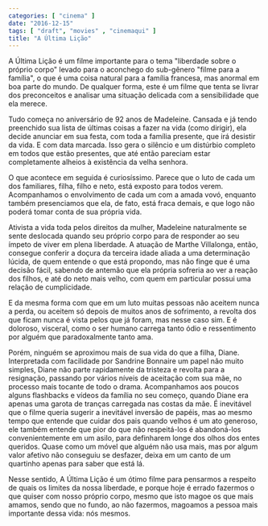 ```yaml
---
categories: [ "cinema" ]
date: "2016-12-15"
tags: [ "draft", "movies" , "cinemaqui" ]
title: "A Última Lição"
---
```

A Última Lição é um filme importante para o tema "liberdade sobre o próprio corpo" levado para o aconchego do sub-gênero "filme para a família", o que é uma coisa natural para a família francesa, mas anormal em boa parte do mundo. De qualquer forma, este é um filme que tenta se livrar dos preconceitos e analisar uma situação delicada com a sensibilidade que ela merece.

Tudo começa no aniversário de 92 anos de Madeleine. Cansada e já tendo preenchido sua lista de últimas coisas a fazer na vida (como dirigir), ela decide anunciar em sua festa, com toda a família presente, que irá desistir da vida. E com data marcada. Isso gera o silêncio e um distúrbio completo em todos que estão presentes, que até então pareciam estar completamente alheios à existência da velha senhora.

O que acontece em seguida é curiosíssimo. Parece que o luto de cada um dos familiares, filha, filho e neto, está exposto para todos verem. Acompanhamos o envolvimento de cada um com a amada vovó, enquanto também presenciamos que ela, de fato, está fraca demais, e que logo não poderá tomar conta de sua própria vida.

Ativista a vida toda pelos direitos da mulher, Madeleine naturalmente se sente deslocada quando seu próprio corpo para de responder ao seu ímpeto de viver em plena liberdade. A atuação de Marthe Villalonga, então, consegue conferir a doçura da terceira idade aliada a uma determinação lúcida, de quem entende o que está propondo, mas não finge que é uma decisão fácil, sabendo de antemão que ela própria sofreria ao ver a reação dos filhos, e até do neto mais velho, com quem em particular possui uma relação de cumplicidade.

E da mesma forma com que em um luto muitas pessoas não aceitem nunca a perda, ou aceitem só depois de muitos anos de sofrimento, a revolta dos que ficam nunca é vista pelos que já foram, mas nesse caso sim. E é doloroso, visceral, como o ser humano carrega tanto ódio e ressentimento por alguém que paradoxalmente tanto ama.

Porém, ninguém se aproximou mais de sua vida do que a filha, Diane. Interpretada com facilidade por Sandrine Bonnaire um papel não muito simples, Diane não parte rapidamente da tristeza e revolta para a resignação, passando por vários níveis de aceitação com sua mãe, no processo mais tocante de todo o drama. Acompanhamos aos poucos alguns flashbacks e vídeos da família no seu começo, quando Diane era apenas uma garota de tranças carregada nas costas da mãe. É inevitável que o filme queria sugerir a inevitável inversão de papéis, mas ao mesmo tempo que entende que cuidar dos pais quando velhos é um ato generoso, ele também entende que pior do que não respeitá-los é abandoná-los convenientemente em um asilo, para definharem longe dos olhos dos entes queridos. Quase como um móvel que alguém não usa mais, mas por algum valor afetivo não conseguiu se desfazer, deixa em um canto de um quartinho apenas para saber que está lá.

Nesse sentido, A Última Lição é um ótimo filme para pensarmos a respeito de quais os limites da nossa liberdade, e porque hoje é errado fazermos o que quiser com nosso próprio corpo, mesmo que isto magoe os que mais amamos, sendo que no fundo, ao não fazermos, magoamos a pessoa mais importante dessa vida: nós mesmos.
